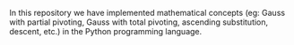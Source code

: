 In this repository we have implemented mathematical concepts (eg: Gauss with partial pivoting, Gauss with total pivoting, ascending substitution, descent, etc.) in the Python programming language.
